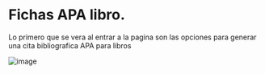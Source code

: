 # Fichas APA libro.
Lo primero que se vera al entrar a la pagina son las opciones para generar una cita bibliografica APA para libros

![image](https://github.com/Barriose01/FichasAPAReact/assets/107152796/867e2aaa-af72-404d-a84e-ce737ccfc6c5)










 
